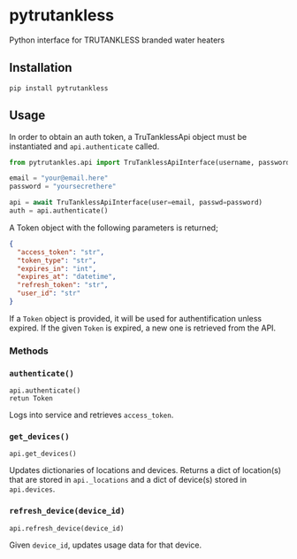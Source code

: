 # pytrutankless

Python interface for TRUTANKLESS branded water heaters

## Installation

```
pip install pytrutankless
```

## Usage

In order to obtain an auth token, a TruTanklessApi object must be instantiated and `api.authenticate` called.

```python
from pytrutankles.api import TruTanklessApiInterface(username, password, token[Optional])

email = "your@email.here"
password = "yoursecrethere"

api = await TruTanklessApiInterface(user=email, passwd=password)
auth = api.authenticate()
```

A Token object with the following parameters is returned;

```json
{
  "access_token": "str",
  "token_type": "str",
  "expires_in": "int",
  "expires_at": "datetime",
  "refresh_token": "str",
  "user_id": "str"
}
```

If a `Token` object is provided, it will be used for authentification unless expired. If the given `Token` is expired, a new one is retrieved from the API.

### Methods

### `authenticate()`

```
api.authenticate()
retun Token
```

Logs into service and retrieves `access_token`.

### `get_devices()`

```
api.get_devices()
```

Updates dictionaries of locations and devices.
Returns a dict of location(s) that are stored in `api._locations` and a dict of device(s) stored in `api.devices`.

### `refresh_device(device_id)`

```
api.refresh_device(device_id)
```

Given `device_id`, updates usage data for that device.
